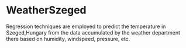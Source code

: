# WeatherSzeged
Regression techniques are employed to predict the temperature in Szeged,Hungary from the data accumulated by the weather department there based on humidity, windspeed, pressure, etc.
